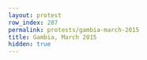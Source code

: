 ```yaml
---
layout: protest
row_index: 287
permalink: protests/gambia-march-2015
title: Gambia, March 2015
hidden: true
---
```

